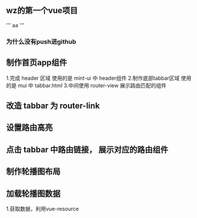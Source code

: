 ## wz的第一个vue项目
'''
aa
'''

### 为什么没有push进github

## 制作首页app组件
1.完成 header 区域 使用的是 mint-ui 中 header组件
2.制作底部tabbar区域 使用的是 mui 中 tabbar.html
3.中间使用 router-view 展示路由匹配的组件

## 改造 tabbar 为 router-link

## 设置路由高亮

## 点击 tabbar 中路由链接， 展示对应的路由组件

## 制作轮播图布局
## 加载轮播图数据
1.获取数据，利用vue-resource
